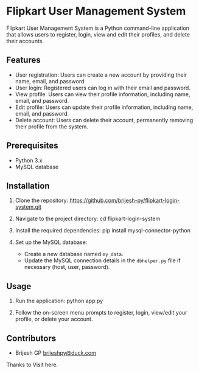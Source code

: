 # Flipkart User Management System

Flipkart User Management System is a Python command-line application that allows users to register, login, view and edit their profiles, and delete their accounts.

## Features

- User registration: Users can create a new account by providing their name, email, and password.
- User login: Registered users can log in with their email and password.
- View profile: Users can view their profile information, including name, email, and password.
- Edit profile: Users can update their profile information, including name, email, and password.
- Delete account: Users can delete their account, permanently removing their profile from the system.

## Prerequisites

- Python 3.x
- MySQL database

## Installation

1. Clone the repository: https://github.com/brijesh-py/flipkart-login-system.git

2. Navigate to the project directory: cd flipkart-login-system

3. Install the required dependencies: pip install mysql-connector-python

4. Set up the MySQL database:
   - Create a new database named `my_data`.
   - Update the MySQL connection details in the `dbhelper.py` file if necessary (host, user, password).

## Usage

1. Run the application: python app.py


2. Follow the on-screen menu prompts to register, login, view/edit your profile, or delete your account.

## Contributors

- Brijesh GP <brijeshpy@duck.com>

Thanks to Visit here.




